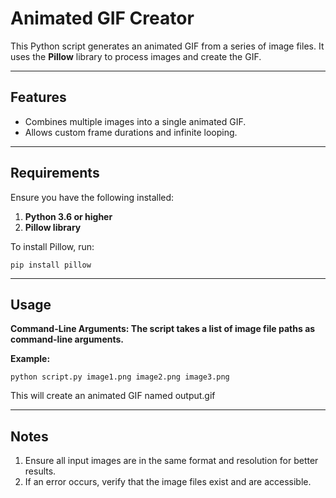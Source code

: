 # Animated GIF Creator

This Python script generates an animated GIF from a series of image files. It uses the **Pillow** library to process images and create the GIF.

---

## Features

- Combines multiple images into a single animated GIF.
- Allows custom frame durations and infinite looping.

---

## Requirements

Ensure you have the following installed:

1. **Python 3.6 or higher**
2. **Pillow library**

To install Pillow, run:

```
pip install pillow
```
---
## Usage
**Command-Line Arguments: 
The script takes a list of image file paths as command-line arguments.**

**Example:**
```
python script.py image1.png image2.png image3.png
```
This will create an animated GIF named output.gif

---
## Notes
1. Ensure all input images are in the same format and resolution for better results.
2. If an error occurs, verify that the image files exist and are accessible.

